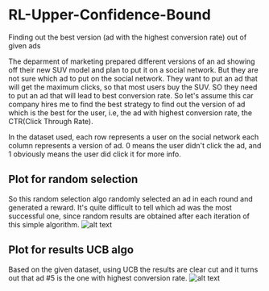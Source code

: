 # RL-Upper-Confidence-Bound
Finding out the best version (ad with the highest conversion rate) out of given ads

The deparment of marketing prepared different versions of an ad showing off 
their new SUV model and plan to put it on a social network. But they are not
sure which ad to put on the social network. They want to put an ad that will
get the maximum clicks, so that most users buy the SUV. SO they need to put an
ad that will lead to best conversion rate. So let's assume this car company hires
me to find the best strategy to find out the version of ad which is the best
for the user, i.e, the ad with highest conversion rate, the CTR(Click Through Rate).
 
In the dataset used, each row represents a user on the social network
each column represents a version of ad. 0 means the user didn't click the ad, 
and 1 obviously means the user did click it for more info.

## Plot for random selection
So this random selection algo randomly selected an ad in each round and generated a reward. It's quite difficult to tell
which ad was the most successful one, since random results are obtained after each iteration of this simple algorithm.
![alt text](https://i.imgur.com/pB63yOQ.png)

## Plot for results UCB algo
Based on the given dataset, using UCB the results are clear cut and it turns out that ad #5 is the one with highest conversion rate. 
![alt text](https://i.imgur.com/rRIcUqu.png)
